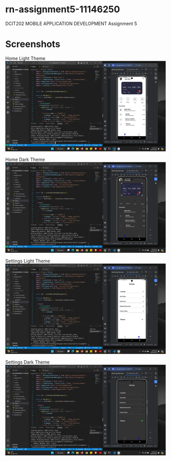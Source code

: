 # rn-assignment5-11146250
DCIT202 MOBILE APPLICATION DEVELOPMENT Assignment 5





# Screenshots
Home Light Theme
![Screenshot](./assignment-5/Screenshots/Screenshot0.png)

Home Dark Theme
![Screenshot](./assignment-5/Screenshots/Screenshot3.png)

Settings Light Theme
![Screenshot](./assignment-5/Screenshots/Screenshot1.png)

Settings Dark Theme
![Screenshot](./assignment-5/Screenshots/Screenshot2.png)